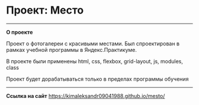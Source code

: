 # Проект: Место
------

**О проекте**

Проект о фотогалереи с красивыми местами. Был спроектирован в рамках учебной программы в Яндекс.Практикуме.

В проекте были применены html, css, flexbox, grid-layout, js, modules, class

Проект будет дорабатываться только в пределах программы обучения

------
**Ссылка на сайт**
https://kimaleksandr09041988.github.io/mesto/
